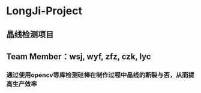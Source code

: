 # LongJi-Project
## 晶线检测项目
## Team Member：wsj, wyf, zfz, czk, lyc 
### 通过使用opencv等库检测硅棒在制作过程中晶线的断裂与否，从而提高生产效率
